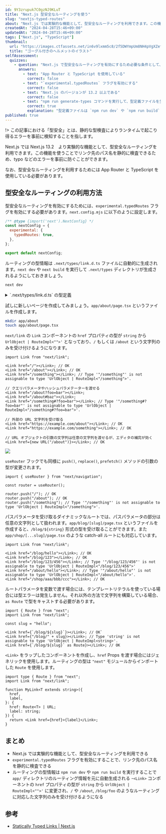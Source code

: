 ```yaml
---
id: 9Y3zrupuk7C0gzNJ9KLuT
title: "Next.js 型安全なルーティングを使う"
slug: "nextjs-typed-routes"
about: "Next.js では実験的な機能として、型安全なルーティングを利用できます。この機能を使うことでリンク先のパス名を静的に検査できるため、typo などのエラーを事前に防ぐことができます。"
createdAt: "2024-04-28T15:46+09:00"
updatedAt: "2024-04-28T15:46+09:00"
tags: ["Next.js", "TypeScript"]
thumbnail:
  url: "https://images.ctfassets.net/in6v9lxmm5c8/2f5DWYmpUm8NH4pVgXZefW/7503480fd589bfe618383b8020ffdacb/bike_goggles-helmet_15989-768x768.png"
  title: "ゴーグル付きのヘルメットのイラスト"
selfAssessment:
  quizzes:
    - question: "Next.js で型安全なルーティングを有効にするため必要な条件として、当てはまらないものはどれか？"
      answers:
        - text: "App Router と TypeScript を使用している"
          correct: false
        - text: "`experimental.typedRoutes` フラグを有効にする"
          correct: false
        - text: "Next.js のバージョンが 13.2 以上である"
          correct: false
        - text: "npm run generate-types コマンドを実行して、型定義ファイルを生成する"
          correct: true
          explanation: "型定義ファイルは `npm run dev` や `npm run build` を実行することで自動生成されます。"
published: true
---
```


!> この記事における「型安全」とは、静的な型検査によりランタイムで起こり得るエラーを事前に検知することを指します。

Next.js では Next.js 13.2　より実験的な機能として、型安全なルーティングを利用できます。この機能を使うことでリンク先のパス名を静的に検査できるため、typo などのエラーを事前に防ぐことができます。

なお、型安全なルーティングを利用するためには App Router と TypeScript を使用している必要があります。

## 型安全なルーティングの利用方法

型安全なルーティングを有効にするためには、`experimental.typedRoutes` フラグを有効にする必要があります。`next.config.mjs` に以下のように設定します。

```js:next.config.mjs
/** @type {import('next').NextConfig} */
const nextConfig = {
  experimental: {
    typedRoutes: true,
  },
};

export default nextConfig;
```

ルーティングの型情報は `.next/types/link.d.ts` ファイルに自動的に生成されます。`next dev` や `next build` を実行して `.next/types` ディレクトリが生成されるようにしておきましょう。

```sh
next dev
```

<details>
<summary>`.next/types/link.d.ts` の型定義</summary>

`/`, `/about`, `/blog/[slug]`, `/shop/[...slug]` などのルートを作成した場合以下のような型定義が生成されます。

```ts:.next/types/link.d.ts
// Type definitions for Next.js routes

/**
 * Internal types used by the Next.js router and Link component.
 * These types are not meant to be used directly.
 * @internal
 */
declare namespace __next_route_internal_types__ {
  type SearchOrHash = `?${string}` | `#${string}`
  type WithProtocol = `${string}:${string}`

  type Suffix = '' | SearchOrHash

  type SafeSlug<S extends string> = S extends `${string}/${string}`
    ? never
    : S extends `${string}${SearchOrHash}`
    ? never
    : S extends ''
    ? never
    : S

  type CatchAllSlug<S extends string> = S extends `${string}${SearchOrHash}`
    ? never
    : S extends ''
    ? never
    : S

  type OptionalCatchAllSlug<S extends string> =
    S extends `${string}${SearchOrHash}` ? never : S

  type StaticRoutes =
    | `/`
    | `/about`
  type DynamicRoutes<T extends string = string> =
    | `/blog/${SafeSlug<T>}`
    | `/shop/${CatchAllSlug<T>}`

  type RouteImpl<T> =
    | StaticRoutes
    | SearchOrHash
    | WithProtocol
    | `${StaticRoutes}${SearchOrHash}`
    | (T extends `${DynamicRoutes<infer _>}${Suffix}` ? T : never)

}

declare module 'next' {
  export { default } from 'next/types/index.js'
  export * from 'next/types/index.js'

  export type Route<T extends string = string> =
    __next_route_internal_types__.RouteImpl<T>
}

declare module 'next/link' {
  import type { LinkProps as OriginalLinkProps } from 'next/dist/client/link.js'
  import type { AnchorHTMLAttributes, DetailedHTMLProps } from 'react'
  import type { UrlObject } from 'url'

  type LinkRestProps = Omit<
    Omit<
      DetailedHTMLProps<
        AnchorHTMLAttributes<HTMLAnchorElement>,
        HTMLAnchorElement
      >,
      keyof OriginalLinkProps
    > &
      OriginalLinkProps,
    'href'
  >

  export type LinkProps<RouteInferType> = LinkRestProps & {
    /**
     * The path or URL to navigate to. This is the only required prop. It can also be an object.
     * @see https://nextjs.org/docs/api-reference/next/link
     */
    href: __next_route_internal_types__.RouteImpl<RouteInferType> | UrlObject
  }

  export default function Link<RouteType>(props: LinkProps<RouteType>): JSX.Element
}

declare module 'next/navigation' {
  export * from 'next/dist/client/components/navigation.js'

  import type { NavigateOptions, AppRouterInstance as OriginalAppRouterInstance } from 'next/dist/shared/lib/app-router-context.shared-runtime.js'
  interface AppRouterInstance extends OriginalAppRouterInstance {
    /**
     * Navigate to the provided href.
     * Pushes a new history entry.
     */
    push<RouteType>(href: __next_route_internal_types__.RouteImpl<RouteType>, options?: NavigateOptions): void
    /**
     * Navigate to the provided href.
     * Replaces the current history entry.
     */
    replace<RouteType>(href: __next_route_internal_types__.RouteImpl<RouteType>, options?: NavigateOptions): void
    /**
     * Prefetch the provided href.
     */
    prefetch<RouteType>(href: __next_route_internal_types__.RouteImpl<RouteType>): void
  }

  export declare function useRouter(): AppRouterInstance;
}
```

</details>

試しに新しいページを作成してみましょう。`app/about/page.tsx` というファイルを作成します。

```sh
mkdir app/about
touch app/about/page.tsx
```

`next/link` の `Link` コンポーネントの `href` プロパティの型が `string` から `UrlObject | RouteImpl<"">'` となっており、`/` もしくは `/about` という文字列のみを受け付けるようになります。

```tsx
import Link from "next/link";

<Link href="/"></Link>; // OK
<Link href="/about"></Link>; // OK
<Link href="/something"></Link>; // Type '"/something"' is not assignable to type 'UrlObject | RouteImpl<"/something">'.

// クエリパラメータやハッシュパラメテーターを渡せる
<Link href="/about?foo=bar"></Link>;
<Link href="/about#baz"></Link>;
<Link href="/something#?foo=bar"></Link>; // Type '"/something#?foo=bar"' is not assignable to type 'UrlObject | RouteImpl<"/something#?foo=bar">'.

// 外部の URL 文字列を受け取る
<Link href="https://example.com/about"></Link>; // OK
<Link href="https://example.com/something"></Link>; // OK

// URL オブジェクトの引数の文字列は任意の文字列を渡せるが、エディタの補完が効く
<Link href={new URL("/about")}></Link>; // OK
```

![](https://images.ctfassets.net/in6v9lxmm5c8/QQWOhQtNYJdwNXW7rsgKY/bc343384f3b37689bb07b099a52543b8/__________2024-04-28_16.18.22.png)

`useRouter` フックでも同様に `push()`, `replace()`, `prefetch()` メソッドの引数の型が変更されます。

```tsx
import { useRouter } from "next/navigation";

const router = useRouter();

router.push("/"); // OK
router.push("/about"); // OK
router.push("/something"); // Type '"/something"' is not assignable to type 'UrlObject | RouteImpl<"/something">'.
```

パスパラメータを受け取るダイナミックなルートでは、パスパラメータの部分は任意の文字列として扱われます。`app/blog/[slug]/page.tsx` というファイルを作成すると、`/blog/${string}` 形式の型を受け取ることができます。また `app/shop/[...slug]/page.tsx` のような catch-all ルートにも対応しています。

```tsx
import Link from "next/link";

<Link href="/blog/hello"></Link>; // OK
<Link href="/blog/123"></Link>; // OK
<Link href="/blog/123/456"></Link>; // Type '"/blog/123/456"' is not assignable to type 'UrlObject | RouteImpl<"/blog/123/456">'
<Link href="/about/hello"></Link>; // Type '"/about/hello"' is not assignable to type 'UrlObject | RouteImpl<"/about/hello">'.
<Link href="/shop/aaa/bbb/ccc"></Link>; // OK
```

ルートパラメータを変数で渡す場合には、テンプレートリテラルを使っている場合には型エラーは発生しません。それ以外の方法で文字列を構築している場合、`as Route` で型をキャストする必要があります。

```tsx
import { Route } from "next";
import Link from "next/link";

const slug = "hello";

<Link href={`/blog/${slug}`}></Link>; // OK`
<Link href={"/blog/" + slug}></Link>; // Type 'string' is not assignable to type 'UrlObject | RouteImpl<string>'.
<Link href={`/blog/${slug}` as Route}></Link>; // OK
```

`<Link>` をラップしたコンポーネントを作成し、`href` Props を渡す場合にはジェネリックを使用します。ルーティングの型は `"next"` モジュールからインポートした `Route` を使用します。

```tsx
import type { Route } from "next";
import Link from "next/link";

function MyLink<T extends string>({
  href,
  label,
}: {
  href: Route<T> | URL;
  label: string;
}) {
  return <Link href={href}>{label}</Link>;
}
```

## まとめ

- Next.js では実験的な機能として、型安全なルーティングを利用できる
- `experimental.typedRoutes` フラグを有効にすることで、リンク先のパス名を静的に検査できる
- ルーティングの型情報は `npm run dev` や `npm run build` を実行することで `app/` ディレクトリのルーティング情報を元に自動生成される -`<Link>` コンポーネントの `href` プロパティの型が `string` から `UrlObject | RouteImpl<"">'` に変更され、`/` や `/about`, `/blog/foo` のようなルーティングに対応した文字列のみを受け付けるようになる

## 参考

- [Statically Typed Links | Next.js](https://nextjs.org/docs/app/building-your-application/configuring/typescript#statically-typed-links)
